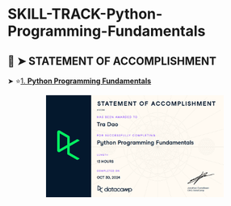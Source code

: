 # SKILL-TRACK-Python-Programming-Fundamentals

## 📄 ➤ STATEMENT OF ACCOMPLISHMENT

➤ ⭐[1. **Python Programming Fundamentals**](https://www.datacamp.com/statement-of-accomplishment/course/65c15563d4b256030580e14bfbcb74c932286408?raw=1)
<p align='center'>
  <a href='https://www.datacamp.com/statement-of-accomplishment/course/65c15563d4b256030580e14bfbcb74c932286408?raw=1'>
    <img src='_Certificates\Python Programming Fundamentals.png' width=70%>
  </a>
</p>
